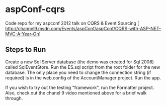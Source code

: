 aspConf-cqrs
============

Code repo for my aspconf 2012 talk on CQRS &amp; Event Sourcing 
[ http://channel9.msdn.com/Events/aspConf/aspConf/CQRS-with-ASP-NET-MVC-A-Year-On]

Steps to Run
------------

Create a new Sql Server database (the demo was created for Sql 2008) called SqlEventStore. 
Run the ES.sql script from the root folder for the new database. 
The only place you need to change the connection string (if required) is in the web.config of the AccountManager project.
Run the app.

If you wish to try out the testing "framework", run the Formatter project.
Also, check out the chanel 9 video mentioned above for a brief walk through.